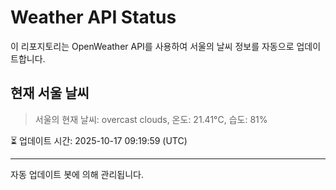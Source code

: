 
# Weather API Status

이 리포지토리는 OpenWeather API를 사용하여 서울의 날씨 정보를 자동으로 업데이트합니다.

## 현재 서울 날씨
> 서울의 현재 날씨: overcast clouds, 온도: 21.41°C, 습도: 81%

⏳ 업데이트 시간: 2025-10-17 09:19:59 (UTC)

---
자동 업데이트 봇에 의해 관리됩니다.
